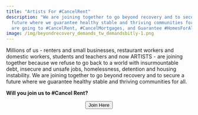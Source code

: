 ```yaml
---
title: "Artists For #CancelRent"
description: "We are joining together to go beyond recovery and to secure a
  future where we guarantee healthy stable and thriving communities for all. We
  are going to #CancelRent, #CancelMortgages, and Guarantee #HomesForAll"
image: /img/beyondrecovery_demands_tw_demandsbitly-1.png
---
```

Millions of us - renters and small businesses, restaurant workers and domestic workers, students and teachers and now ARTISTS - are joining together because we refuse to go back to a world with insurmountable debt, insecure and unsafe jobs, homelessness, detention and housing instability. We are joining together to go beyond recovery and to secure a future where we guarantee healthy stable and thriving communities for all.

**Will you join us to #Cancel Rent?**

<body><input: https://docs.google.com/forms/d/e/1FAIpQLSeCmfjtaDvPhqjFwqj_H9V37nU15Q9tjdKGeJhNinaquu14Qw/viewform><center><button class="favorite styled"
        type="button">    Join Here </button>